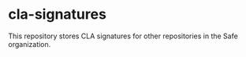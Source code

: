 # cla-signatures
This repository stores CLA signatures for other repositories in the Safe organization.
